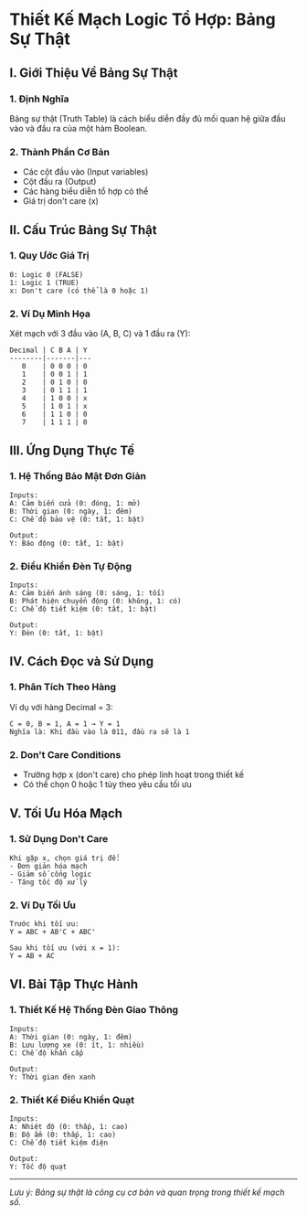 # Thiết Kế Mạch Logic Tổ Hợp: Bảng Sự Thật

## I. Giới Thiệu Về Bảng Sự Thật

### 1. Định Nghĩa
Bảng sự thật (Truth Table) là cách biểu diễn đầy đủ mối quan hệ giữa đầu vào và đầu ra của một hàm Boolean.

### 2. Thành Phần Cơ Bản
- Các cột đầu vào (Input variables)
- Cột đầu ra (Output)
- Các hàng biểu diễn tổ hợp có thể
- Giá trị don't care (x)

## II. Cấu Trúc Bảng Sự Thật

### 1. Quy Ước Giá Trị
```
0: Logic 0 (FALSE)
1: Logic 1 (TRUE)
x: Don't care (có thể là 0 hoặc 1)
```

### 2. Ví Dụ Minh Họa
Xét mạch với 3 đầu vào (A, B, C) và 1 đầu ra (Y):
```
Decimal | C B A | Y
--------|-------|---
   0    | 0 0 0 | 0
   1    | 0 0 1 | 1
   2    | 0 1 0 | 0
   3    | 0 1 1 | 1
   4    | 1 0 0 | x
   5    | 1 0 1 | x
   6    | 1 1 0 | 0
   7    | 1 1 1 | 0
```

## III. Ứng Dụng Thực Tế

### 1. Hệ Thống Bảo Mật Đơn Giản
```
Inputs:
A: Cảm biến cửa (0: đóng, 1: mở)
B: Thời gian (0: ngày, 1: đêm)
C: Chế độ bảo vệ (0: tắt, 1: bật)

Output:
Y: Báo động (0: tắt, 1: bật)
```

### 2. Điều Khiển Đèn Tự Động
```
Inputs:
A: Cảm biến ánh sáng (0: sáng, 1: tối)
B: Phát hiện chuyển động (0: không, 1: có)
C: Chế độ tiết kiệm (0: tắt, 1: bật)

Output:
Y: Đèn (0: tắt, 1: bật)
```

## IV. Cách Đọc và Sử Dụng

### 1. Phân Tích Theo Hàng
Ví dụ với hàng Decimal = 3:
```
C = 0, B = 1, A = 1 → Y = 1
Nghĩa là: Khi đầu vào là 011, đầu ra sẽ là 1
```

### 2. Don't Care Conditions
- Trường hợp x (don't care) cho phép linh hoạt trong thiết kế
- Có thể chọn 0 hoặc 1 tùy theo yêu cầu tối ưu

## V. Tối Ưu Hóa Mạch

### 1. Sử Dụng Don't Care
```
Khi gặp x, chọn giá trị để:
- Đơn giản hóa mạch
- Giảm số cổng logic
- Tăng tốc độ xử lý
```

### 2. Ví Dụ Tối Ưu
```
Trước khi tối ưu:
Y = ABC + AB'C + ABC'

Sau khi tối ưu (với x = 1):
Y = AB + AC
```

## VI. Bài Tập Thực Hành

### 1. Thiết Kế Hệ Thống Đèn Giao Thông
```
Inputs:
A: Thời gian (0: ngày, 1: đêm)
B: Lưu lượng xe (0: ít, 1: nhiều)
C: Chế độ khẩn cấp

Output:
Y: Thời gian đèn xanh
```

### 2. Thiết Kế Điều Khiển Quạt
```
Inputs:
A: Nhiệt độ (0: thấp, 1: cao)
B: Độ ẩm (0: thấp, 1: cao)
C: Chế độ tiết kiệm điện

Output:
Y: Tốc độ quạt
```

---
*Lưu ý: Bảng sự thật là công cụ cơ bản và quan trọng trong thiết kế mạch số.*